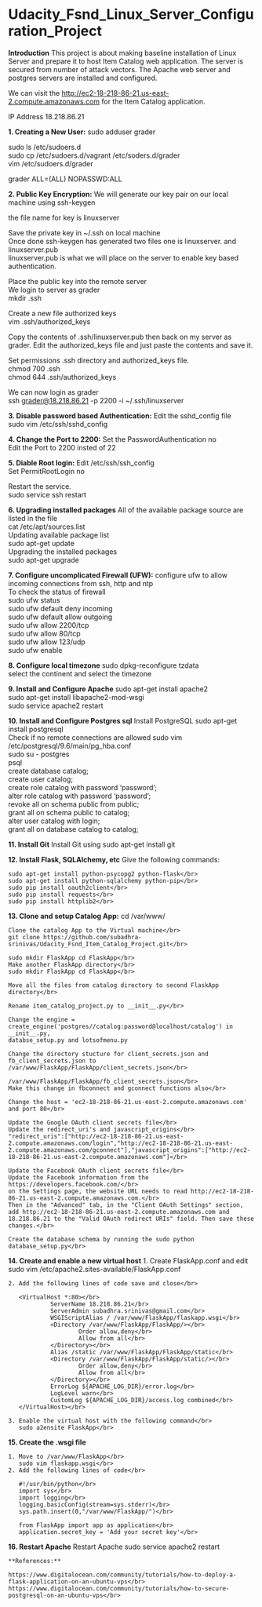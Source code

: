 # Udacity_Fsnd_Linux_Server_Configuration_Project

**Introduction**
This project is about making baseline installation of Linux Server and prepare it to host
Item Catalog web application. The server is secured from number of attack vectors. The
Apache web server and postgres servers are installed and configured.</br>

We can visit the http://ec2-18-218-86-21.us-east-2.compute.amazonaws.com for the Item
Catalog application.</br>

IP Address 18.218.86.21</br>

**1. Creating a New User:**
   sudo adduser grader</br>

   sudo ls /etc/sudoers.d</br>
   sudo cp /etc/sudoers.d/vagrant /etc/soders.d/grader</br>
   vim /etc/sudoers.d/grader</br>

   grader ALL=(ALL) NOPASSWD:ALL</br>

**2. Public Key Encryption:**
   We will generate our key pair on our local machine using ssh-keygen</br>

   the file name for key is linuxserver</br>

   Save the private key in ~/.ssh on local machine</br>
   Once done ssh-keygen has generated two files one is linuxserver. and linuxserver.pub</br>
   linuxserver.pub is what we will place on the server to enable key based authentication.</br>

   Place the public key into the remote server</br>
   We login to server as grader</br>
   mkdir .ssh</br>

   Create a new file authorized keys</br>
   vim .ssh/authorized_keys</br>

   Copy the contents of .ssh/linuxserver.pub then back on my server as grader. Edit the
   authorized_keys file and just paste the contents and save it.</br>

   Set permissions .ssh directory and authorized_keys file.</br>
    chmod 700 .ssh</br>
    chmod 644 .ssh/authorized_keys</br>

   We can now login as grader</br>
   ssh grader@18.218.86.21 -p 2200 -i ~/.ssh/linuxserver</br>

**3. Disable password based Authentication:**
   Edit the sshd_config file</br>
   sudo vim /etc/ssh/sshd_config</br>

**4. Change the Port to 2200:**
   Set the PasswordAuthentication no</br>
   Edit the Port to 2200 insted of 22</br>

**5. Diable Root login:**
   Edit /etc/ssh/ssh_config</br>
   Set PermitRootLogin no</br>

   Restart the service.</br>
   sudo service ssh restart</br>

**6. Upgrading installed packages**
   All of the available package source are listed in the file</br>
   cat /etc/apt/sources.list</br>
   Updating available package list</br>
   sudo apt-get update</br>
   Upgrading the installed packages</br>
   sudo apt-get upgrade</br>

**7. Configure uncomplicated Firewall (UFW):**
   configure ufw to allow incoming connections from ssh, http and ntp</br>
   To check the status of firewall</br>
   sudo ufw status</br>
   sudo ufw default deny incoming</br>
   sudo ufw default allow outgoing</br>
   sudo ufw allow 2200/tcp</br>
   sudo ufw allow 80/tcp</br>
   sudo ufw allow 123/udp</br>
   sudo ufw enable</br>

**8. Configure local timezone**
   sudo dpkg-reconfigure tzdata</br>
   select the continent and select the timezone</br>

**9. Install and Configure Apache**
   sudo apt-get install apache2</br>
   sudo apt-get install libapache2-mod-wsgi</br>
   sudo service apache2 restart</br>

**10. Install and Configure Postgres sql**
    Install PostgreSQL sudo apt-get install postgresql</br>
    Check if no remote connections are allowed sudo vim /etc/postgresql/9.6/main/pg_hba.conf</br>
    sudo su - postgres</br>
    psql</br>
    create database catalog;</br>
    create user catalog;</br>
    create role catalog with password ‘password’;</br>
    alter role catalog with password ‘password’;</br>
    revoke all on schema public from public;</br>
    grant all on schema public to catalog;</br>
    alter user catalog with login;</br>
    grant all on database catalog to catalog;</br>

**11. Install Git**
    Install Git using sudo apt-get install git</br>

**12. Install Flask, SQLAlchemy, etc**
    Give the following commands:</br>

    sudo apt-get install python-psycopg2 python-flask</br>
    sudo apt-get install python-sqlalchemy python-pip</br>
    sudo pip install oauth2client</br>
    sudo pip install requests</br>
    sudo pip install httplib2</br>

**13. Clone and setup Catalog App:**
    cd /var/www/</br>

    Clone the catalog App to the Virtual machine</br>
    git clone https://github.com/subadhra-srinivas/Udacity_Fsnd_Item_Catalog_Project.git</br>

    sudo mkdir FlaskApp cd FlaskApp</br>
    Make another FlaskApp directory</br>
    sudo mkdir FlaskApp cd FlaskApp</br>

    Move all the files from catalog directory to second FlaskApp directory</br>

    Rename item_catalog_project.py to __init__.py</br>

    Change the engine = create_engine('postgres//catalog:password@localhost/catalog') in __init__.py,
    databse_setup.py and lotsofmenu.py

    Change the directory stucture for client_secrets.json and fb_client_secrets.json to
    /var/www/FlaskApp/FlaskApp/client_secrets.json</br>

    /var/www/FlaskApp/FlaskApp/fb_client_secrets.json</br>
    Make this change in fbconnect and gconnect functions also</br>

    Change the host = 'ec2-18-218-86-21.us-east-2.compute.amazonaws.com' and port 80</br>

    Update the Google OAuth client secrets file</br>
    Update the redirect_uri's and javascript_origins</br>
    "redirect_uris":["http://ec2-18-218-86-21.us-east-2.compute.amazonaws.com/login","http://ec2-18-218-86-21.us-east-2.compute.amazonaws.com/gconnect"],"javascript_origins":["http://ec2-18-218-86-21.us-east-2.compute.amazonaws.com"]</br>

    Update the Facebook OAuth client secrets file</br>
    Update the Facebook information from the https://developers.facebook.com/</br>
    on the Settings page, the website URL needs to read http://ec2-18-218-86-21.us-east-2.compute.amazonaws.com.</br>
    Then in the "Advanced" tab, in the "Client OAuth Settings" section, add http://ec2-18-218-86-21.us-east-2.compute.amazonaws.com and 18.218.86.21 to the "Valid OAuth redirect URIs" field. Then save these changes.</br>

    Create the database schema by running the sudo python database_setup.py</br>

**14. Create and enable a new virtual host**
    1. Create FlaskApp.conf and edit</br>
       sudo vim /etc/apache2.sites-available/FlaskApp.conf</br>

    2. Add the following lines of code save and close</br>

       <VirtualHost *:80></br>
                ServerName 18.218.86.21</br>
                ServerAdmin subadhra.srinivas@gmail.com</br>
                WSGIScriptAlias / /var/www/FlaskApp/flaskapp.wsgi</br>
                <Directory /var/www/FlaskApp/FlaskApp/></br>
                        Order allow,deny</br>
                        Allow from all</br>
                </Directory></br>
                Alias /static /var/www/FlaskApp/FlaskApp/static</br>
                <Directory /var/www/FlaskApp/FlaskApp/static/></br>
                        Order allow,deny</br>
                        Allow from all</br>
                </Directory></br>
                ErrorLog ${APACHE_LOG_DIR}/error.log</br>
                LogLevel warn</br>
                CustomLog ${APACHE_LOG_DIR}/access.log combined</br>
       </VirtualHost></br>

    3. Enable the virtual host with the following command</br>
       sudo a2ensite FlaskApp</br>

**15. Create the .wsgi file**

    1. Move to /var/www/FlaskApp</br>
       sudo vim flaskapp.wsgi</br>
    2. Add the following lines of code</br>

       #!/usr/bin/python</br>
       import sys</br>
       import logging</br>
       logging.basicConfig(stream=sys.stderr)</br>
       sys.path.insert(0,"/var/www/FlaskApp/")</br>

       from FlaskApp import app as application</br>
       application.secret_key = 'Add your secret key'</br>

**16. Restart Apache**
    Restart Apache sudo service apache2 restart</br>

    **References:**

    https://www.digitalocean.com/community/tutorials/how-to-deploy-a-flask-application-on-an-ubuntu-vps</br>
    https://www.digitalocean.com/community/tutorials/how-to-secure-postgresql-on-an-ubuntu-vps</br>

